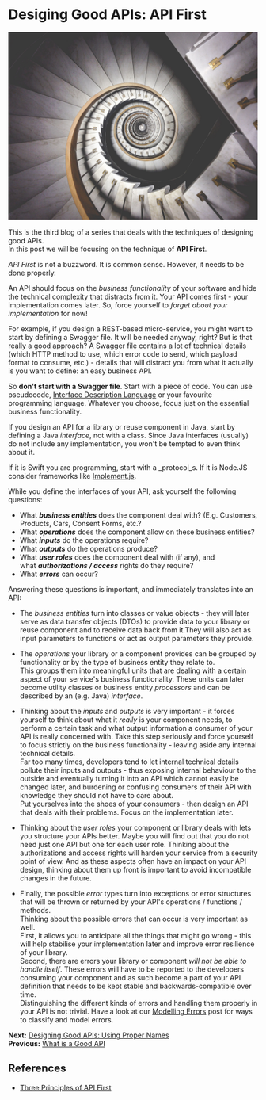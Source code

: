 # Desiging Good APIs: API First

![Spiralling stairwell](./assets/spiraldown.jpg)

This is the third blog of a series that deals with the techniques of designing good APIs.  
In this post we will be focusing on the technique of **API First**.

_API First_ is not a buzzword. It is common sense. 
However, it needs to be done properly.

An API should focus on the _business functionality_ of your software and hide the technical complexity that distracts from it.
Your API comes first - your implementation comes later. 
So, force yourself to _forget about your implementation_ for now!

For example, if you design a REST-based micro-service, you might want to start by defining a Swagger file. It will be needed anyway, right? But is that really a good approach?
A Swagger file contains a lot of technical details (which HTTP method to use, which error code to send, which payload format to consume, etc.) - details that will distract you from what it actually is you want to define: an easy business API.

So **don't start with a Swagger file**. Start with a piece of code. You can use pseudocode, [Interface Description Language](https://en.wikipedia.org/wiki/IDL_specification_language) or your favourite programming language. Whatever you choose, focus just on the essential business functionality.

If you design an API for a library or reuse component in Java, start by defining a Java _interface_, not with a class. Since Java interfaces (usually) do not include any implementation, you won't be tempted to even think about it.

If it is Swift you are programming, start with a _protocol_s. 
If it is Node.JS consider frameworks like [Implement.js](https://hackernoon.com/implementing-interfaces-in-javascript-with-implement-js-8746838f8caa).

While you define the interfaces of your API, ask yourself the following questions:

* What ***business entities*** does the component deal with? (E.g. Customers, Products, Cars, Consent Forms, etc.?
* What ***operations*** does the component allow on these business entities?
* What ***inputs*** do the operations require?
* What ***outputs*** do the operations produce?
* What ***user roles*** does the component deal with (if any), and what ***authorizations / access*** rights do they require?
* What ***errors*** can occur?

Answering these questions is important, and immediately translates into an API:
* The _business entities_ turn into classes or value objects - they will later serve as data transfer objects (DTOs) to provide data to your library or reuse component and to receive data back from it.They will also act as input parameters to functions or act as output parameters they provide.

* The _operations_ your library or a component provides can be grouped by functionality or by the type of business entity they relate to.  
This groups them into meaningful units that are dealing with a certain aspect of your service's business functionality.
These units can later become utility classes or business entity _processors_ and can be described by an (e.g. Java) _interface_.

* Thinking about the _inputs_ and _outputs_ is very important - it forces yourself to think about what it _really_ is your component needs, to perform a certain task and what output information a consumer of your API is really concerned with.
Take this step seriously and force yourself to focus strictly on the business functionality - leaving aside any internal technical details.  
Far too many times, developers tend to let internal technical details pollute their inputs and outputs - thus exposing internal behaviour to the outside and eventually turning it into an API which cannot easily be changed later, and burdening or confusing consumers of their API with knowledge they should not have to care about.  
Put yourselves into the shoes of your consumers - then design an API that deals with their problems. Focus on the implementation later.

* Thinking about the _user roles_ your component or library deals with lets you structure your APIs better. Maybe you will find out that you do not need just one API but one for each user role.
Thinking about the authorizations and access rights will harden your service from a security point of view. And as these aspects often have an impact on your API design, thinking about them up front is important to avoid incompatible changes in the future.

* Finally, the possible _error_ types turn into exceptions or error structures that will be thrown or returned by your API's operations / functions / methods.  
Thinking about the possible errors that can occur is very important as well.  
First, it allows you to anticipate all the things that might go wrong - this will help stabilise your implementation later and improve error resilience of your library.  
Second, there are errors your library or component _will not be able to handle itself_. These errors will have to be reported to the developers consuming your component and as such become a part of your API definition that needs to be kept stable and backwards-compatible over time.  
Distinguishing the different kinds of errors and handling them properly in your API is not trivial. Have a look at our [Modelling Errors](./designing-good-apis--modelling-errors.md) post for ways to classify and model errors.

**Next:** [Designing Good APIs: Using Proper Names](./designing-good-apis--using-proper-names.md)  
**Previous:** [What is a Good API](./what-is-a-good-api.md)
## References
* [Three Principles of API First](https://medium.com/adobetech/three-principles-of-api-first-design-fa6666d9f694)
